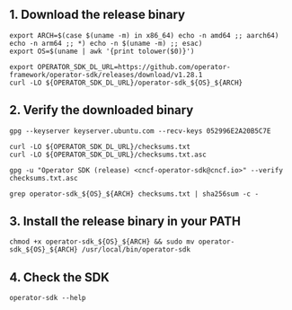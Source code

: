 ## 1. Download the release binary
```
export ARCH=$(case $(uname -m) in x86_64) echo -n amd64 ;; aarch64) echo -n arm64 ;; *) echo -n $(uname -m) ;; esac)
export OS=$(uname | awk '{print tolower($0)}')
```
```
export OPERATOR_SDK_DL_URL=https://github.com/operator-framework/operator-sdk/releases/download/v1.28.1
curl -LO ${OPERATOR_SDK_DL_URL}/operator-sdk_${OS}_${ARCH}
```

## 2. Verify the downloaded binary
```
gpg --keyserver keyserver.ubuntu.com --recv-keys 052996E2A20B5C7E
```
```
curl -LO ${OPERATOR_SDK_DL_URL}/checksums.txt
curl -LO ${OPERATOR_SDK_DL_URL}/checksums.txt.asc
```
```
gpg -u "Operator SDK (release) <cncf-operator-sdk@cncf.io>" --verify checksums.txt.asc
```
```
grep operator-sdk_${OS}_${ARCH} checksums.txt | sha256sum -c -
```



## 3. Install the release binary in your PATH
```
chmod +x operator-sdk_${OS}_${ARCH} && sudo mv operator-sdk_${OS}_${ARCH} /usr/local/bin/operator-sdk
```

## 4. Check the SDK 
```
operator-sdk --help
```
